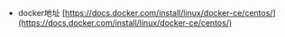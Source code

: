 - docker地址 [https://docs.docker.com/install/linux/docker-ce/centos/](https://docs.docker.com/install/linux/docker-ce/centos/)
